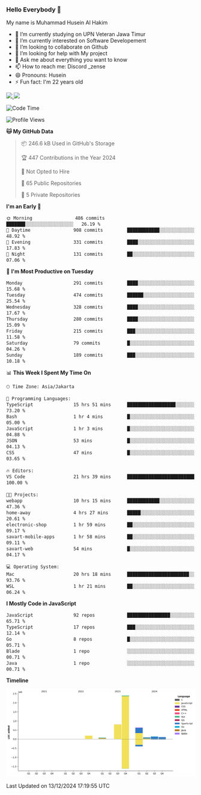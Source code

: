 ### Hello Everybody 👋

My name is Muhammad Husein Al Hakim

- 🔭 I’m currently studying on UPN Veteran Jawa Timur
- 🌱 I’m currently interested on Software Developement
- 👯 I’m looking to collaborate on Github
- 🤔 I’m looking for help with My project
- 💬 Ask me about everything you want to know
- 📫 How to reach me: Discord _zense
- 😄 Pronouns: Husein
- ⚡ Fun fact: I'm 22 years old

<p align="left">
<a href="https://github.com/huseinhq">
  <img height="180em" src="https://github-readme-stats-eight-theta.vercel.app/api?username=huseinhq&show_icons=true&theme=algolia&include_all_commits=true&count_private=true"/>
  <img height="180em" src="https://github-readme-stats-eight-theta.vercel.app/api/top-langs/?username=huseinhq&layout=compact&langs_count=8&theme=algolia"/>
</a>
</p>

<!--START_SECTION:waka-->
![Code Time](http://img.shields.io/badge/Code%20Time-1%2C691%20hrs%2036%20mins-blue)

![Profile Views](http://img.shields.io/badge/Profile%20Views-0-blue)

**🐱 My GitHub Data** 

> 📦 246.6 kB Used in GitHub's Storage 
 > 
> 🏆 447 Contributions in the Year 2024
 > 
> 🚫 Not Opted to Hire
 > 
> 📜 65 Public Repositories 
 > 
> 🔑 5 Private Repositories 
 > 
**I'm an Early 🐤** 

```text
🌞 Morning                486 commits         ███████░░░░░░░░░░░░░░░░░░   26.19 % 
🌆 Daytime                908 commits         ████████████░░░░░░░░░░░░░   48.92 % 
🌃 Evening                331 commits         ████░░░░░░░░░░░░░░░░░░░░░   17.83 % 
🌙 Night                  131 commits         ██░░░░░░░░░░░░░░░░░░░░░░░   07.06 % 
```
📅 **I'm Most Productive on Tuesday** 

```text
Monday                   291 commits         ████░░░░░░░░░░░░░░░░░░░░░   15.68 % 
Tuesday                  474 commits         ██████░░░░░░░░░░░░░░░░░░░   25.54 % 
Wednesday                328 commits         ████░░░░░░░░░░░░░░░░░░░░░   17.67 % 
Thursday                 280 commits         ████░░░░░░░░░░░░░░░░░░░░░   15.09 % 
Friday                   215 commits         ███░░░░░░░░░░░░░░░░░░░░░░   11.58 % 
Saturday                 79 commits          █░░░░░░░░░░░░░░░░░░░░░░░░   04.26 % 
Sunday                   189 commits         ███░░░░░░░░░░░░░░░░░░░░░░   10.18 % 
```


📊 **This Week I Spent My Time On** 

```text
🕑︎ Time Zone: Asia/Jakarta

💬 Programming Languages: 
TypeScript               15 hrs 51 mins      ██████████████████░░░░░░░   73.20 % 
Bash                     1 hr 4 mins         █░░░░░░░░░░░░░░░░░░░░░░░░   05.00 % 
JavaScript               1 hr 3 mins         █░░░░░░░░░░░░░░░░░░░░░░░░   04.88 % 
JSON                     53 mins             █░░░░░░░░░░░░░░░░░░░░░░░░   04.13 % 
CSS                      47 mins             █░░░░░░░░░░░░░░░░░░░░░░░░   03.65 % 

🔥 Editors: 
VS Code                  21 hrs 39 mins      █████████████████████████   100.00 % 

🐱‍💻 Projects: 
webapp                   10 hrs 15 mins      ████████████░░░░░░░░░░░░░   47.36 % 
home-away                4 hrs 27 mins       █████░░░░░░░░░░░░░░░░░░░░   20.61 % 
electronic-shop          1 hr 59 mins        ██░░░░░░░░░░░░░░░░░░░░░░░   09.17 % 
savart-mobile-apps       1 hr 58 mins        ██░░░░░░░░░░░░░░░░░░░░░░░   09.11 % 
savart-web               54 mins             █░░░░░░░░░░░░░░░░░░░░░░░░   04.17 % 

💻 Operating System: 
Mac                      20 hrs 18 mins      ███████████████████████░░   93.76 % 
WSL                      1 hr 21 mins        ██░░░░░░░░░░░░░░░░░░░░░░░   06.24 % 
```

**I Mostly Code in JavaScript** 

```text
JavaScript               92 repos            ████████████████░░░░░░░░░   65.71 % 
TypeScript               17 repos            ███░░░░░░░░░░░░░░░░░░░░░░   12.14 % 
Go                       8 repos             █░░░░░░░░░░░░░░░░░░░░░░░░   05.71 % 
Blade                    1 repo              ░░░░░░░░░░░░░░░░░░░░░░░░░   00.71 % 
Java                     1 repo              ░░░░░░░░░░░░░░░░░░░░░░░░░   00.71 % 
```



**Timeline**

![Lines of Code chart](https://raw.githubusercontent.com/HuseinHQ/HuseinHQ/main/assets/bar_graph.png)


 Last Updated on 13/12/2024 17:19:55 UTC
<!--END_SECTION:waka-->
